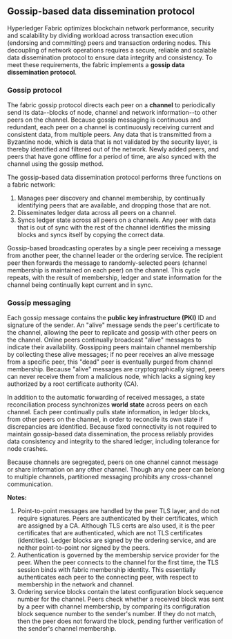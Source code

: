 
## Gossip-based data dissemination protocol

Hyperledger Fabric optimizes blockchain network performance, security and
scalability by dividing workload across transaction execution (endorsing and
committing) peers and transaction ordering nodes. This decoupling of network
operations requires a secure, reliable and scalable data dissemination
protocol to ensure data integrity and consistency. To meet these requirements,
the fabric implements a **gossip data dissemination protocol**.

### Gossip protocol

The fabric gossip protocol directs each peer on a **channel** to periodically
send its data--blocks of node, channel and network information--to other peers
on the channel. Because gossip messaging is continuous and redundant, each peer
on a channel is continuously receiving current and consistent data, from
multiple peers. Any data that is transmitted from a Byzantine node, which is
data that is not validated by the security layer, is thereby identified and
filtered out of the network. Newly added peers, and peers that have gone
offline for a period of time, are also synced with the channel using the gossip
method.

The gossip-based data dissemination protocol performs three functions on a
fabric network:

1. Manages peer discovery and channel membership, by continually identifying
peers that are available, and dropping those that are not.
2. Disseminates ledger data across all peers on a channel.
3. Syncs ledger state across all peers on a channels. Any peer with data that
is out of sync with the rest of the channel identifies the missing blocks and
syncs itself by copying the correct data.

Gossip-based broadcasting operates by a single peer receiving a message from
another peer, the channel leader or the ordering service. The recipient peer
then forwards the message to randomly-selected peers (channel membership is
maintained on each peer) on the channel. This cycle repeats, with the result of
membership, ledger and state information for the channel being continually kept
current and in sync.

### Gossip messaging

Each gossip message contains the **public key infrastructure (PKI)** ID and
signature of the sender. An "alive" message sends the peer's certificate to the
channel, allowing the peer to replicate and gossip with other peers on the
channel. Online peers continually broadcast "alive" messages to indicate their
availability. Gossipping peers maintain channel membership by collecting these
alive messages; if no peer receives an alive message from a specific peer, this
"dead" peer is eventually purged from channel membership. Because "alive"
messages are cryptographically signed, peers can never receive them from a
malicious node, which lacks a signing key authorized by a root certificate
authority (CA).

In addition to the automatic forwarding of received messages, a state
reconciliation process synchronizes **world state** across peers on each
channel. Each peer continually pulls state information, in ledger blocks, from
other peers on the channel, in order to reconcile its own state if
discrepancies are identified. Because fixed connectivity is not required to 
maintain gossip-based data dissemination, the process reliably provides data
consistency and integrity to the shared ledger, including tolerance for node
crashes.

Because channels are segregated, peers on one channel cannot message or share
information on any other channel. Though any one peer can belong to multiple
channels, partitioned messaging prohibits any
cross-channel communication.

**Notes:**
1. Point-to-point messages are handled by the peer TLS layer, and do not
require signatures. Peers are authenticated by their certificates, which are
assigned by a CA. Although TLS certs are also used, it is the peer certificates
that are authenticated, which are not TLS certificates (identities). Ledger
blocks are signed by the ordering service, and are neither point-to-point nor
signed by the peers.
2. Authentication is governed by the membership service provider for the peer.
When the peer connects to the channel for the first time, the TLS session binds
with fabric membership identity. This essentially authenticates each peer
to the connecting peer, with respect to membership in the network and channel.
3. Ordering service blocks contain the latest configuration block sequence
number for the channel. Peers check whether a received block was sent by a peer
with channel membership, by comparing its configuration block sequence number
to the sender's number. If they do not match, then the peer does not forward
the block, pending further verification of the sender's channel membership.
